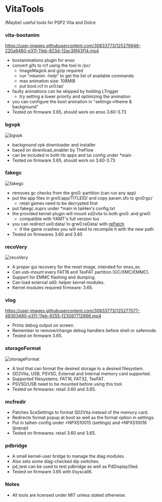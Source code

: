 # VitaTools
(Maybe) useful tools for PSP2 Vita and Dolce

### vita-bootanim
https://user-images.githubusercontent.com/30833773/125276948-220a9480-e311-11eb-823d-12ac39f43f14.mp4

- bootanimations plugin for enso
- convert gifs to rcf using the tool in /pc/
  - ImageMagick and gzip required
  - run "mkanim -help" to get the list of available commands
  - max animation size: 108MiB
  - put boot.rcf in ur0:tai/
- faulty animations can be skipped by holding LTrigger
  - try setting a lower priority and optimizing the animation
- you can configure the boot animation in "settings->theme & background"
- Tested on firmware 3.65, should work on enso 3.60-3.73

### bgvpk
![bgvpk](https://user-images.githubusercontent.com/30833773/125277019-377fbe80-e311-11eb-9835-8a8a427213cd.png)

- background vpk downloader and installer
- based on download_enabler by TheFlow
- can be included in both hb apps and tai config under *main
- Tested on firmware 3.65, should work on 3.60-3.73

### fakegc
![fakegc](https://user-images.githubusercontent.com/30833773/125277042-3ea6cc80-e311-11eb-83e7-6172d7b95c46.jpg)

- removes gc checks from the gro0: partition (can run any app)
- put the app files in gro0:app/TITLEID/ and copy param.sfo to gro0:gc/
  - retail games need to be decrypted first
- put fakegc.suprx under *main in taiHen's config.txt
- the provided kernel plugin will mount sd2vita to both gro0: and grw0:
  - compatible with YAMT's full version too
- you can redirect ux0:data/ to grw0:reData/ with [rePatch](https://github.com/SonicMastr/rePatch-reLoaded)
  - if the game crashes you will need to recompile it with the new path
- Tested on firmwares 3.60 and 3.65

### recoVery
![recoVery](https://user-images.githubusercontent.com/30833773/125277057-436b8080-e311-11eb-99b4-83c6bc066acb.jpg)

- A proper gui recovery for the reset image, intended for enso_ex.
- Can usb-mount every FAT16 and TexFAT partition (GC/XMC/EMMC).
- Support for EMMC flashing and dumping.
- Can load external sd0: helper kernel modules.
- Kernel modules required firmware: 3.65.

### vlog
https://user-images.githubusercontent.com/30833773/125277077-48303480-e311-11eb-9255-f23087712666.mp4

- Prints debug output on screen.
- Remember to remove/change debug handlers before shell or safemode.
- Tested on firmware 3.65.

### storageFormat
![storageFormat](https://user-images.githubusercontent.com/30833773/125276383-719c9080-e310-11eb-9ebb-e5cd7a39a08b.png)


- A tool that can format the desired storage to a desired filesystem.
- SD2Vita, USB, PSVSD, External and Internal memory card supported.
- Supported filesystems: FAT16, FAT32, TexFAT.
- PSVSD/USB need to be mounted before using this tool.
- Tested on firmwares: retail 3.60 and 3.65.

### mcfredir
- Patches SceSettings to format SD2Vita instead of the memory card.
- Redirects format popup at boot as well as the format option in settings.
- Put in taihen config under *NPXS10015 (settings) and *NPXS10016 (popup)
- Tested on firmwares: retail 3.60 and 3.65.

### pdbridge
- A small kernel-user bridge to manage the diag modules.
- Also sets some diag-checked dip switches.
- pd_test can be used to test pdbridge as well as PdDisplayOled.
- Tested on firmware 3.65 with 0syscall6.

### Notes
- All tools are licensed under MIT unless stated otherwise.
